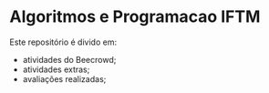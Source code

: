 # Algoritmos e Programacao IFTM
Este repositório é divido em:

- atividades do Beecrowd;
- atividades extras;
- avaliações realizadas;
